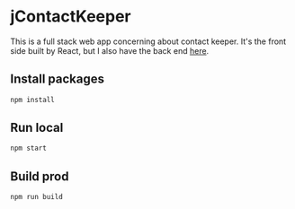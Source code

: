 # jContactKeeper

This is a full stack web app concerning about contact keeper. It's the front side built by React, but I also have the back end [here](https://github.com/Jacknh/jContactKeeper).

## Install packages

``` js
npm install
```

## Run local

``` js
npm start
```

## Build prod

``` js
npm run build
```
